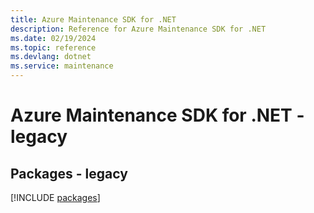 ```yaml
---
title: Azure Maintenance SDK for .NET
description: Reference for Azure Maintenance SDK for .NET
ms.date: 02/19/2024
ms.topic: reference
ms.devlang: dotnet
ms.service: maintenance
---
```

# Azure Maintenance SDK for .NET - legacy
## Packages - legacy
[!INCLUDE [packages](maintenance-index.md)]